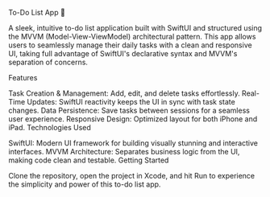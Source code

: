 To-Do List App 📝

A sleek, intuitive to-do list application built with SwiftUI and structured using the MVVM (Model-View-ViewModel) architectural pattern. This app allows users to seamlessly manage their daily tasks with a clean and responsive UI, taking full advantage of SwiftUI's declarative syntax and MVVM's separation of concerns.

Features

Task Creation & Management: Add, edit, and delete tasks effortlessly.
Real-Time Updates: SwiftUI reactivity keeps the UI in sync with task state changes.
Data Persistence: Save tasks between sessions for a seamless user experience.
Responsive Design: Optimized layout for both iPhone and iPad.
Technologies Used

SwiftUI: Modern UI framework for building visually stunning and interactive interfaces.
MVVM Architecture: Separates business logic from the UI, making code clean and testable.
Getting Started

Clone the repository, open the project in Xcode, and hit Run to experience the simplicity and power of this to-do list app.

